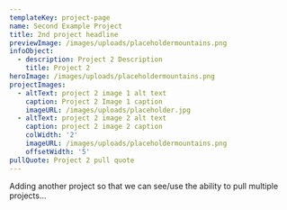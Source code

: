 ```yaml
---
templateKey: project-page
name: Second Example Project
title: 2nd project headline
previewImage: /images/uploads/placeholdermountains.png
infoObject:
  - description: Project 2 Description
    title: Project 2
heroImage: /images/uploads/placeholdermountains.png
projectImages:
  - altText: project 2 image 1 alt text
    caption: Project 2 Image 1 caption
    imageURL: /images/uploads/placeholder.jpg
  - altText: project 2 image 2 alt text
    caption: project 2 image 2 caption
    colWidth: '2'
    imageURL: /images/uploads/placeholdermountains.png
    offsetWidth: '5'
pullQuote: Project 2 pull quote
---
```


Adding another project so that we can see/use the ability to pull multiple projects...
